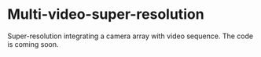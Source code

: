 # Multi-video-super-resolution
Super-resolution  integrating a camera array with video sequence.
The code is coming soon.
